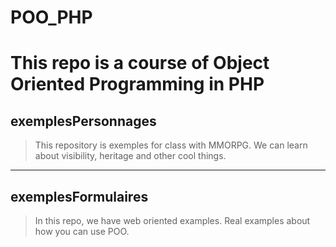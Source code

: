# POO_PHP
This repo is a course of Object Oriented Programming in PHP
=============================================================
## exemplesPersonnages
> This repository is exemples for class with MMORPG.
> We can learn about visibility, heritage and other cool things.
___________________
## exemplesFormulaires
> In this repo, we have web oriented examples.
> Real examples about how you can use POO.
